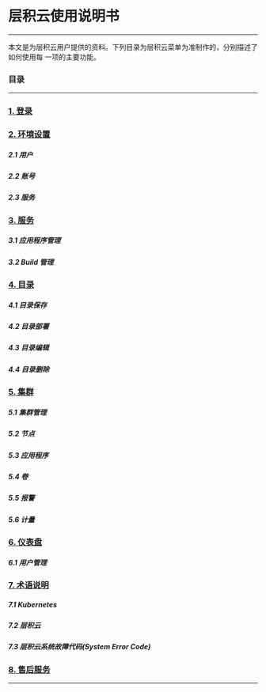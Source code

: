 
# 层积云使用说明书

---

本文是为层积云用户提供的资料。下列目录为层积云菜单为准制作的，分别描述了如何使用每 一项的主要功能。

### 目录

---

### [1. 登录](/docs/zh/1/)

### [2. 环境设置](/docs/zh/2/)

##### 2.1 用户

##### 2.2 账号

##### 2.3 服务

### [3. 服务](/docs/zh/3/)

##### 3.1 应用程序管理

##### 3.2 Build 管理

### [4. 目录](/docs/zh/4/)

##### 4.1 目录保存

##### 4.2 目录部署

##### 4.3 目录编辑

##### 4.4 目录删除

### [5. 集群](/docs/zh/5/)

##### 5.1 集群管理

##### 5.2 节点

##### 5.3 应用程序

##### 5.4 卷

##### 5.5 报警

##### 5.6 计量

### [6. 仪表盘](/docs/zh/6/)

##### 6.1 用户管理

### [7. 术语说明](/docs/zh/7/)

##### 7.1 Kubernetes

##### 7.2 层积云

##### 7.3 层积云系统故障代码(System Error Code)

### [8. 售后服务](/docs/zh/8/)

---
